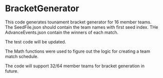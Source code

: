 # BracketGenerator

This code generates tounament bracket generator for 16 member teams.
The SeedFile.json should contain the team names with first seed index.
THe AdvanceEvents.json contain the winners of each match.

The test code will be updated.

The Math functions were used to figure out the logic for creating a team match schedule.

The code will support 32/64 member teams for bracket generation in future.
